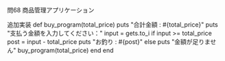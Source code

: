 問68 商品管理アプリケーション

追加実装
def buy_program(total_price)
  puts "合計金額 : #{total_price}"
  puts "支払う金額を入力してください："
  input = gets.to_i
  if input >= total_price
    post = input - total_price
    puts "お釣り : #{post}"
  else
    puts "金額が足りません"
    buy_program(total_price)
  end
end
